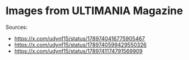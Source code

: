 # Images from ULTIMANIA Magazine

Sources:
- https://x.com/udynf15/status/1789740416775905467
- https://x.com/udynf15/status/1789740599429550326
- https://x.com/udynf15/status/1789741174791569909
